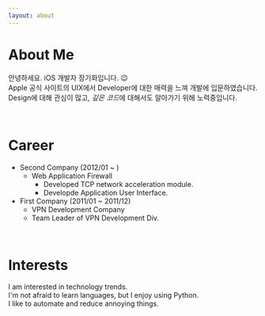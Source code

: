 ```yaml
---
layout: about 
---
```


# About Me
안녕하세요. iOS 개발자 장기화입니다. 😉<br/>
Apple 공식 사이트의 UIX에서 Developer에 대한 매력을 느껴 개발에 입문하였습니다.<br/>
Design에 대해 관심이 많고, *깊은 코드*에 대해서도 알아가기 위해 노력중입니다.

<br/>

# Career
* Second Company (2012/01 ~ )
  * Web Application Firewall
    * Developed TCP network acceleration module.
    * Developde Application User Interface.
* First Company (2011/01 ~ 2011/12)
  * VPN Development Company
  * Team Leader of VPN Development Div.

<br/>

# Interests
I am interested in technology trends.  
I'm not afraid to learn languages, but I enjoy using Python.  
I like to automate and reduce annoying things.  
